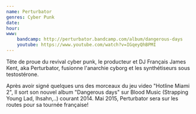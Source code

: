 ```yaml
---
name: Perturbator
genres: Cyber Punk
date:
hour:
www:
    bandcamp: http://perturbator.bandcamp.com/album/dangerous-days
    youtube: https://www.youtube.com/watch?v=IGqeyQhBPMI
---
```

Tête de proue du revival cyber punk, le producteur et DJ Français James Kent, aka Perturbator, fusionne l'anarchie cyborg et les synthétiseurs sous testostérone.

Après avoir signé quelques uns des morceaux du jeu video "Hotline Miami 2", Il sort son nouvel album "Dangerous days" sur Blood Music (Strapping Young Lad, Ihsahn,..) courant 2014. Mai 2015, Perturbator sera sur les routes pour sa tournée française!
